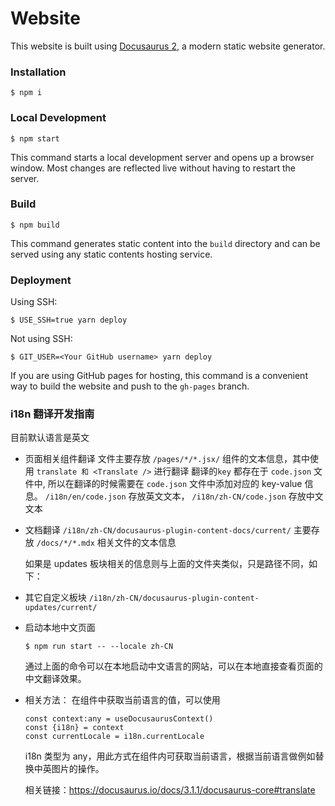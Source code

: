# Website

This website is built using [Docusaurus 2](https://docusaurus.io/), a modern static website generator.

### Installation

```
$ npm i
```

### Local Development

```
$ npm start
```

This command starts a local development server and opens up a browser window. Most changes are reflected live without having to restart the server.

### Build

```
$ npm build
```

This command generates static content into the `build` directory and can be served using any static contents hosting service.

### Deployment

Using SSH:

```
$ USE_SSH=true yarn deploy
```

Not using SSH:

```
$ GIT_USER=<Your GitHub username> yarn deploy
```

If you are using GitHub pages for hosting, this command is a convenient way to build the website and push to the `gh-pages` branch.

### i18n 翻译开发指南

目前默认语言是英文

- 页面相关组件翻译
  文件主要存放 `/pages/*/*.jsx/` 组件的文本信息，其中使用 `translate 和 <Translate />` 进行翻译
  翻译的`key` 都存在于 `code.json` 文件中, 所以在翻译的时候需要在 `code.json` 文件中添加对应的 key-value 信息。
  `/i18n/en/code.json` 存放英文文本， `/i18n/zh-CN/code.json` 存放中文文本

- 文档翻译
  `/i18n/zh-CN/docusaurus-plugin-content-docs/current/`
  主要存放 `/docs/*/*.mdx` 相关文件的文本信息

  如果是 updates 板块相关的信息则与上面的文件夹类似，只是路径不同，如下：

- 其它自定义板块
  `/i18n/zh-CN/docusaurus-plugin-content-updates/current/`

- 启动本地中文页面

  ```
  $ npm run start -- --locale zh-CN
  ```

  通过上面的命令可以在本地启动中文语言的网站，可以在本地直接查看页面的中文翻译效果。

- 相关方法：
  在组件中获取当前语言的值，可以使用

  ```
  const context:any = useDocusaurusContext()
  const {i18n} = context
  const currentLocale = i18n.currentLocale
  ```

  i18n 类型为 any，用此方式在组件内可获取当前语言，根据当前语言做例如替换中英图片的操作。

  相关链接：https://docusaurus.io/docs/3.1.1/docusaurus-core#translate

